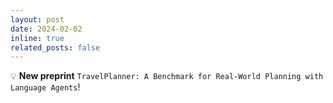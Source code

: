 ```yaml
---
layout: post
date: 2024-02-02
inline: true
related_posts: false
---
```


:bulb: **New preprint** `TravelPlanner: A Benchmark for Real-World Planning with Language Agents`!
